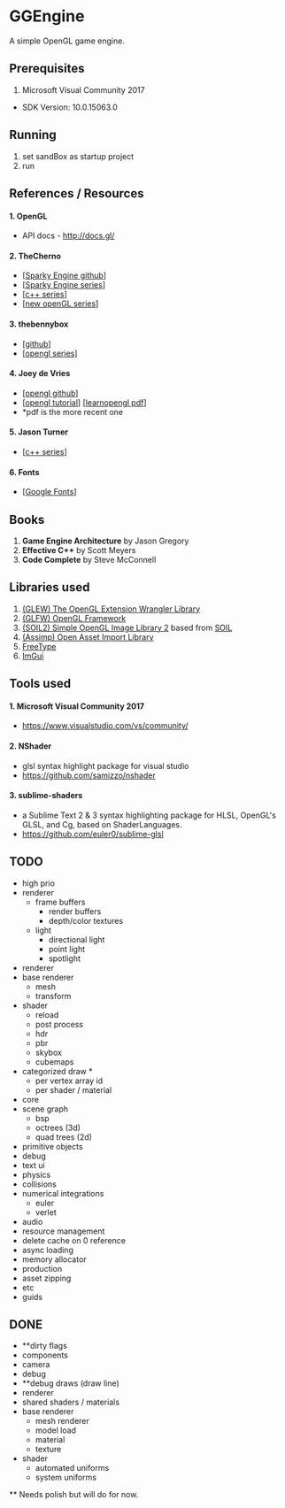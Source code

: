 # GGEngine #
A simple OpenGL game engine.

## Prerequisites ##
1. Microsoft Visual Community 2017
 * SDK Version: 10.0.15063.0

## Running ##
1. set sandBox as startup project
2. run

## References / Resources ##
#### 1. OpenGL ####
* API docs - http://docs.gl/

#### 2. TheCherno ####
* [[Sparky Engine github](https://github.com/TheCherno/Sparky)]
* [[Sparky Engine series](https://www.youtube.com/watch?v=vWU8EltWTfM&list=PLlrATfBNZ98fqE45g3jZA_hLGUrD4bo6_)]
* [[c++ series](https://www.youtube.com/watch?v=18c3MTX0PK0&list=PLlrATfBNZ98dudnM48yfGUldqGD0S4FFb)]
* [[new openGL series](https://www.youtube.com/watch?v=W3gAzLwfIP0&list=PLlrATfBNZ98foTJPJ_Ev03o2oq3-GGOS2)]

#### 3. thebennybox ####
* [[github](https://github.com/BennyQBD)]
* [[opengl series](https://www.youtube.com/watch?v=ss3AnSxJ2X8&list=PLEETnX-uPtBXP_B2yupUKlflXBznWIlL5)]

#### 4. Joey de Vries ####
* [[opengl github](https://github.com/JoeyDeVries/LearnOpenGL)]
* [[opengl tutorial](https://learnopengl.com/)]  [[learnopengl pdf](https://learnopengl.com/book/learnopengl_book.pdf)]
 * \*pdf is the more recent one

#### 5. Jason Turner ####
* [[c++ series](https://www.youtube.com/channel/UCxHAlbZQNFU2LgEtiqd2Maw)]

#### 6. Fonts ####
* [[Google Fonts](https://fonts.google.com/)]


## Books ##
1. **Game Engine Architecture** by Jason Gregory
2. **Effective C++** by Scott Meyers
3. **Code Complete** by Steve McConnell


## Libraries used ##
1. [(GLEW) The OpenGL Extension Wrangler Library](http://glew.sourceforge.net/)
2. [(GLFW) OpenGL Framework](http://www.glfw.org/)
3. [(SOIL2) Simple OpenGL Image Library 2](https://bitbucket.org/SpartanJ/soil2) based from [SOIL](http://www.lonesock.net/soil.html)
4. [(Assimp) Open Asset Import Library](http://www.assimp.org/)
5. [FreeType](https://www.freetype.org/index.html)
6. [ImGui](https://github.com/ocornut/imgui)


## Tools used ##
#### 1. Microsoft Visual Community 2017 ####
* https://www.visualstudio.com/vs/community/

#### 2. NShader ####
* glsl syntax highlight package for visual studio
* https://github.com/samizzo/nshader

#### 3. sublime-shaders ####
* a Sublime Text 2 & 3 syntax highlighting package for HLSL, OpenGL's GLSL, and Cg, based on ShaderLanguages.
* https://github.com/euler0/sublime-glsl


## TODO ##
* high prio
 * renderer
   * frame buffers
     * render buffers
     * depth/color textures
   * light
     * directional light
     * point light
     * spotlight
* renderer
 * base renderer
   * mesh
   * transform
 * shader
   * reload
   * post process
   * hdr
   * pbr
   * skybox
   * cubemaps
 * categorized draw *
   * per vertex array id
   * per shader / material
* core
 * scene graph
   * bsp
   * octrees (3d)
   * quad trees (2d)
 * primitive objects
* debug
 * text ui
* physics
 * collisions
 * numerical integrations
   * euler
   * verlet
* audio
* resource management
 * delete cache on 0 reference
 * async loading
 * memory allocator
* production
 * asset zipping
* etc
 * guids

## DONE ##
* \*\*dirty flags
* components
 * camera
* debug
 * \*\*debug draws (draw line)
* renderer
 * shared shaders / materials
 * base renderer
   * mesh renderer
   * model load
   * material
   * texture
 * shader
   * automated uniforms
   * system uniforms

\*\* Needs polish but will do for now.